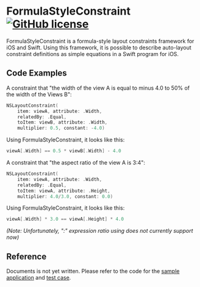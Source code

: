 # FormulaStyleConstraint [![GitHub license](https://img.shields.io/badge/license-MIT-lightgrey.svg)](https://raw.githubusercontent.com/fhisa/FormulaStyleConstraint/master/LICENSE)

FormulaStyleConstraint is a formula-style layout constraints framework for iOS and Swift.
Using this framework, it is possible to describe auto-layout constraint definitions as simple equations in a Swift program for iOS.

## Code Examples

A constraint that "the width of the view A is equal to minus 4.0 to 50% of the width of the Views B":
```swift
NSLayoutConstraint(
    item: viewA, attribute: .Width,
    relatedBy: .Equal,
    toItem: viewB, attribute: .Width,
    multiplier: 0.5, constant: -4.0)
```
Using FormulaStyleConstraint, it looks like this:
```swift
viewA[.Width] == 0.5 * viewB[.Width] - 4.0
```

A constraint that "the aspect ratio of the view A is 3:4":
```swift
NSLayoutConstraint(
    item: viewA, attribute: .Width,
    relatedBy: .Equal,
    toItem: viewA, attribute: .Height,
    multiplier: 4.0/3.0, constant: 0.0)
```
Using FormulaStyleConstraint, it looks like this:
```swift
viewA[.Width] * 3.0 == viewA[.Height] * 4.0
```
*(Note: Unfortunately, ":" expression ratio using does not currently support now)*

## Reference

Documents is not yet written. Please refer to the code for the [sample application](https://github.com/fhisa/FormulaStyleConstraint/blob/master/SampleApp/ViewController.swift) and [test case](https://github.com/fhisa/FormulaStyleConstraint/blob/master/FormulaStyleConstraintTests/FormulaStyleConstraintTests.swift).
